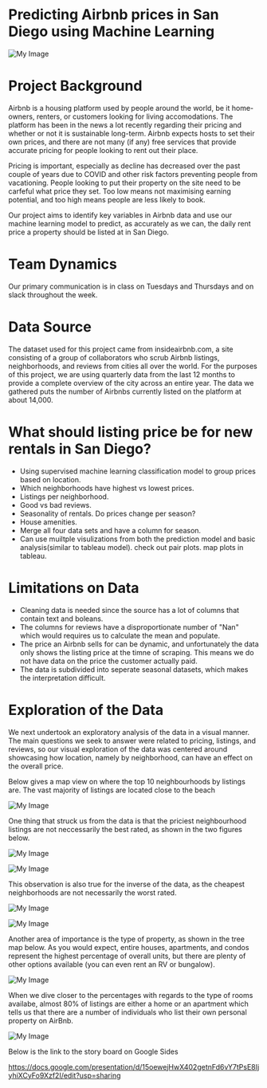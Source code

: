 
# Predicting Airbnb prices in San Diego using Machine Learning 
![My Image](Resources/San_Diego_skyline.jpeg)

# Project Background

Airbnb is a housing platform used by people around the world, be it home-owners, renters, or customers looking for living accomodations. The platform has been in the news a lot recently regarding their pricing and whether or not it is sustainable long-term. Airbnb expects hosts to set their own prices, and there are not many (if any) free services that provide accurate pricing for people looking to rent out their place.

Pricing is important, especially as decline has decreased over the past couple of years due to COVID and other risk factors preventing people from vacationing. People looking to put their property on the site need to be carfeful what price they set. Too low means not maximising earning potential, and too high means people are less likely to book.

Our project aims to identify key variables in Airbnb data and use our machine learning model to predict, as accurately as we can, the daily rent price a property should be listed at in San Diego.

# Team Dynamics
 
Our primary communication is in class on Tuesdays and Thursdays and on slack throughout the week.

# Data Source

The dataset used for this project came from insideairbnb.com, a site consisting of a group of collaborators who scrub Airbnb listings, neighborhoods, and reviews from cities all over the world. For the purposes of this project, we are using quarterly data from the last 12 months to provide a complete overview of the city across an entire year. The data we gathered puts the number of Airbnbs currently listed on the platform at about 14,000.

# What should listing price be for new rentals in San Diego?

* Using supervised machine learning classification model to group prices based on location. 
* Which neighborhoods have highest vs lowest prices.
* Listings per neighborhood.
* Good vs bad reviews.
* Seasonality of rentals. Do prices change per season?
* House amenities.
* Merge all four data sets and have a column for season.
* Can use muiltple visulizations from both the prediction model and basic analysis(similar to tableau model). check out pair plots. map plots in tableau.


# Limitations on Data

* Cleaning data is needed since the source has a lot of columns that contain text and boleans.
* The columns for reviews have a disproportionate number of "Nan" which would requires us to calculate the mean and populate.
* The price an Airbnb sells for can be dynamic, and unfortunately the data only shows the listing price at the timne of scraping. This means we do not have data on the price the customer actually paid.
* The data is subdivided into seperate seasonal datasets, which makes the interpretation difficult.


# Exploration of the Data

We next undertook an exploratory analysis of the data in a visual manner. The main questions we seek to answer were related to pricing, listings, and reviews, so our visual exploration of the data was centered around showcasing how location, namely by neighborhood, can have an effect on the overall price. 

Below gives a map view on where the top 10 neighbourhoods by listings are. The vast majority of listings are located close to the beach

![My Image](Resources/Listings_Neightbourhood.PNG)


One thing that struck us from the data is that the priciest neighbourhood listings are not neccessarily the best rated, as shown in the two figures below.


![My Image](Resources/Highest_Avg_Price.PNG)



![My Image](Resources/Best_Rated_Neighbourhoods.PNG)


This observation is also true for the inverse of the data, as the cheapest neighborhoods are not necessarily the worst rated.


![My Image](Resources/Lowest_Average_Price.PNG)


![My Image](Resources/Worst_Rated.PNG)

Another area of importance is the type of property, as shown in the tree map below. As you would expect, entire houses, apartments, and condos represent the highest percentage of overall units, but there are plenty of other options available (you can even rent an RV or bungalow).

![My Image](Resources/PropertyTypes.PNG)

When we dive closer to the percentages with regards to the type of rooms availabe, almost 80% of listings are either a home or an apartment which tells us that there are a number of individuals who list their own personal property on AirBnb.

![My Image](Resources/Percentage_Room_types.PNG)

Below is the link to the story board on Google Sides

https://docs.google.com/presentation/d/15oewejHwX402getnFd6vY7tPsE8IjyhiXCyFo9Xzf2I/edit?usp=sharing


    
